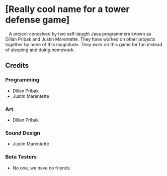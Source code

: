 # [Really cool name for a tower defense game]
&nbsp;&nbsp;&nbsp;A project conceived by two self-taught Java programmers known as Dillan Pribak and Justin Marentette. They have worked on other projects together by none of this magnitude. They work on this game for fun instead of sleeping and doing homework.

## Credits
### Programming
* Dillan Pribak
* Justin Marentette

### Art
* Dillan Pribak

### Sound Design
* Justin Marentette

### Beta Testers
* No one, we have no friends
